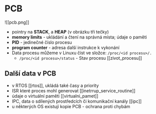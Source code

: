 # PCB
![[pcb.png]]
- pointry na **STACK**, a **HEAP** (v obrázku tři tečky)
- **memory limits** - ukládání a čtení na správná místa; údaje o paměti
- **PID** - jedinečné číslo procesu
- **program counter** - adresa další instrukce k vykonání
- Data procesu můžeme v Linuxu číst ve složce: `/proc/<id procesu>/.`
	- `/proc/<id procesu>/status` - Stav procesu [[zivot_procesu]]
## Další data v PCB
- v RTOS [[rtos]], ukládá také časy a priority
- ISR které proces mohl generovat [[inetrrup_service_routine]]
- údaje o virtuální paměti [[virtualni_pamet]]
- IPC, data o sdílených prostředcích či komunikační kanály [[ipc]]
- u některých OS existují kopie PCB - ochrana proti chybám
